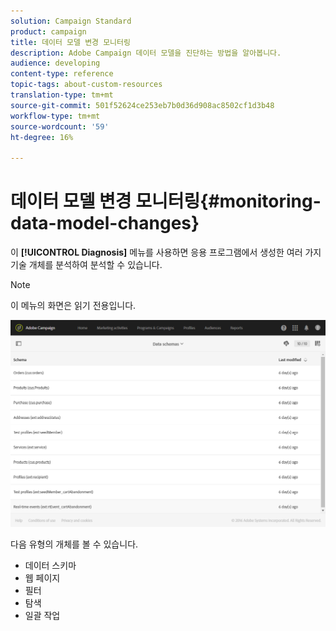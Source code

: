 ```yaml
---
solution: Campaign Standard
product: campaign
title: 데이터 모델 변경 모니터링
description: Adobe Campaign 데이터 모델을 진단하는 방법을 알아봅니다.
audience: developing
content-type: reference
topic-tags: about-custom-resources
translation-type: tm+mt
source-git-commit: 501f52624ce253eb7b0d36d908ac8502cf1d3b48
workflow-type: tm+mt
source-wordcount: '59'
ht-degree: 16%

---
```



# 데이터 모델 변경 모니터링{#monitoring-data-model-changes}

이 **[!UICONTROL Diagnosis]** 메뉴를 사용하면 응용 프로그램에서 생성한 여러 가지 기술 개체를 분석하여 분석할 수 있습니다.

>[!NOTE]
>
>이 메뉴의 화면은 읽기 전용입니다.

![](assets/diagnostic.png)

다음 유형의 개체를 볼 수 있습니다.

* 데이터 스키마
* 웹 페이지
* 필터
* 탐색
* 일괄 작업

